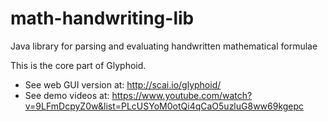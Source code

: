 # math-handwriting-lib
Java library for parsing and evaluating handwritten mathematical formulae

This is the core part of Glyphoid.

* See web GUI version at: http://scai.io/glyphoid/
* See demo videos at: https://www.youtube.com/watch?v=9LFmDcpyZ0w&list=PLcUSYoM0otQi4qCaO5uzluG8ww69kgepc

